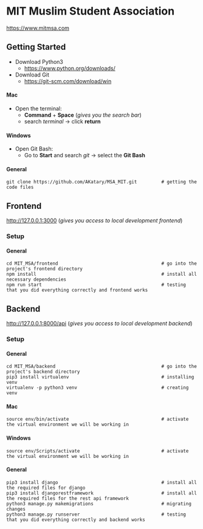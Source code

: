 # MIT Muslim Student Association
https://www.mitmsa.com    
## Getting Started 
- Download Python3 
  - https://www.python.org/downloads/ 
- Download Git <br />
  - https://git-scm.com/download/win 


#### Mac
- Open the terminal:
     - **Command** + **Space** (_gives you the search bar_)
     - search _terminal_ -> click **return**
#### Windows 
- Open Git Bash:
     - Go to **Start** and search _git_ -> select the **Git Bash**
#### General
```
git clone https://github.com/AKatary/MSA_MIT.git         # getting the code files 
```
## Frontend 
http://127.0.0.1:3000 (_gives you access to local development frontend_)
### Setup 
#### General
``` 
cd MIT_MSA/frontend                                      # go into the project's frontend directory
npm install                                              # install all necessary dependencies
npm run start                                            # testing that you did everything correctly and frontend works
``` 
## Backend
http://127.0.0.1:8000/api (_gives you access to local development backend_)
### Setup
#### General
```
cd MIT_MSA/backend                                       # go into the project's backend directory
pip3 install virtualenv                                  # installing venv
virtualenv -p python3 venv                               # creating venv
```
#### Mac 
```
source env/bin/activate                                  # activate the virtual environment we will be working in
```
#### Windows 
```
source env/Scripts/activate                              # activate the virtual environment we will be working in
```
#### General
```     
pip3 install django                                      # install all the required files for django
pip3 install djangorestframework                         # install all the required files for the rest api framework
python3 manage.py makemigrations                         # migrating changes
python3 manage.py runserver                              # testing that you did everything correctly and backend works
```
      
